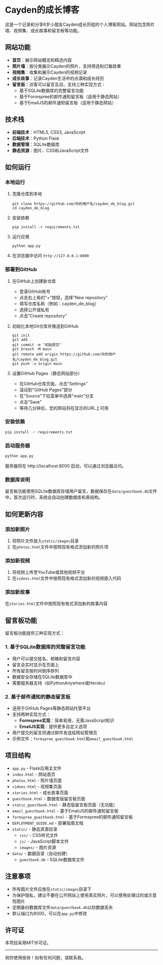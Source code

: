 # Cayden的成长博客

这是一个记录和分享6岁小朋友Cayden成长历程的个人博客网站。网站包含照片墙、视频集、成长故事和留言板等功能。

## 网站功能

- **首页**：展示网站概览和精选内容
- **照片墙**：按分类展示Cayden的照片，支持筛选和灯箱效果
- **视频集**：收集和展示Cayden的视频记录
- **成长故事**：记录Cayden生活中的点滴和成长经历
- **留言板**：访客可以留言互动，支持三种实现方式：
  - 基于SQLite数据库的完整留言功能
  - 基于Formspree的邮件通知留言板（适用于静态网站）
  - 基于EmailJS的邮件通知留言板（适用于静态网站）

## 技术栈

- **前端技术**：HTML5, CSS3, JavaScript
- **后端技术**：Python Flask
- **数据管理**：SQLite数据库
- **静态资源**：图片、CSS和JavaScript文件

## 如何运行

### 本地运行

1. 克隆仓库到本地
   ```
   git clone https://github.com/你的用户名/cayden_de_blog.git
   cd cayden_de_blog
   ```

2. 安装依赖
   ```
   pip install -r requirements.txt
   ```

3. 运行应用
   ```
   python app.py
   ```

4. 在浏览器中访问 `http://127.0.0.1:8000`

### 部署到GitHub

1. 在GitHub上创建新仓库
   - 登录GitHub账号
   - 点击右上角的"+"按钮，选择"New repository"
   - 填写仓库名称（例如：cayden_de_blog）
   - 选择公开或私有
   - 点击"Create repository"

2. 初始化本地Git仓库并推送到GitHub
   ```
   git init
   git add .
   git commit -m "初始提交"
   git branch -M main
   git remote add origin https://github.com/你的用户名/cayden_de_blog.git
   git push -u origin main
   ```

3. 设置GitHub Pages（静态网站部分）
   - 在GitHub仓库页面，点击"Settings"
   - 滚动到"GitHub Pages"部分
   - 在"Source"下拉菜单中选择"main"分支
   - 点击"Save"
   - 等待几分钟后，您的网站将在显示的URL上可用

### 安装依赖

```bash
pip install -r requirements.txt
```

### 启动服务器

```bash
python app.py
```

服务器将在 http://localhost:8000 启动，可以通过浏览器访问。

### 数据库说明

留言板功能使用SQLite数据库存储用户留言，数据保存在`data/guestbook.db`文件中。首次运行时，系统会自动创建数据库和表结构。

## 如何更新内容

### 添加新照片

1. 将照片文件放入`static/images`目录
2. 在`photos.html`文件中按照现有格式添加新的照片项

### 添加新视频

1. 将视频上传至YouTube或其他视频平台
2. 在`videos.html`文件中按照现有格式添加新的视频嵌入代码

### 添加新故事

在`stories.html`文件中按照现有格式添加新的故事内容

## 留言板功能

留言板功能提供三种实现方式：

### 1. 基于SQLite数据库的完整留言功能

- 用户可以提交姓名、邮箱和留言内容
- 留言会实时显示在页面上
- 所有留言按时间倒序排列
- 数据安全存储在SQLite数据库中
- 需要服务器支持（如PythonAnywhere或Heroku）

### 2. 基于邮件通知的静态留言板

- 适用于GitHub Pages等静态网站托管平台
- 支持两种实现方式：
  - **Formspree实现**：简单易用，无需JavaScript知识
  - **EmailJS实现**：提供更多自定义选项
- 用户提交的留言将通过邮件发送给网站管理员
- 示例文件：`formspree_guestbook.html`和`email_guestbook.html`

## 项目结构

- `app.py` - Flask应用主文件
- `index.html` - 网站首页
- `photos.html` - 照片墙页面
- `videos.html` - 视频集页面
- `stories.html` - 成长故事页面
- `guestbook.html` - 数据库版留言板页面
- `static_guestbook.html` - 静态版留言板页面（无功能）
- `email_guestbook.html` - 基于EmailJS的邮件通知留言板
- `formspree_guestbook.html` - 基于Formspree的邮件通知留言板
- `DEPLOYMENT_GUIDE.md` - 部署指南文档
- `static/` - 静态资源目录
  - `css/` - CSS样式文件
  - `js/` - JavaScript脚本文件
  - `images/` - 图片资源
- `data/` - 数据目录（自动创建）
  - `guestbook.db` - SQLite数据库文件

## 注意事项

- 所有图片文件应放在`static/images`目录下
- 为保护隐私，建议不要在公开网站上使用真实照片，可以使用处理过的或示意性图片
- 定期备份数据库文件`data/guestbook.db`以防数据丢失
- 默认端口为8000，可以在`app.py`中修改

## 许可证

本项目采用MIT许可证。

---

祝你使用愉快！如有任何问题，请联系我。